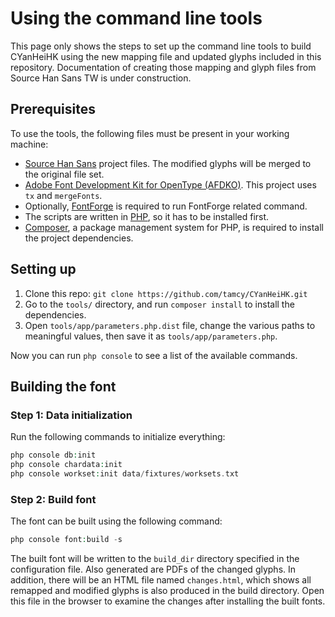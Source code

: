 # Using the command line tools

This page only shows the steps to set up the command line tools to build CYanHeiHK using the new mapping file and updated glyphs included in this repository. Documentation of creating those mapping and glyph files from Source Han Sans TW is under construction.

## Prerequisites

To use the tools, the following files must be present in your working machine: 

* [Source Han Sans](https://github.com/adobe-fonts/source-han-sans) project files. The modified glyphs will be merged to the original file set.
* [Adobe Font Development Kit for OpenType (AFDKO)](https://github.com/adobe-fonts/source-han-sans). This project uses `tx` and `mergeFonts`.
* Optionally, [FontForge](https://fontforge.github.io/en-US/) is required to run FontForge related command.
* The scripts are written in [PHP](http://php.net/), so it has to be installed first.
* [Composer](https://getcomposer.org/download/), a package management system for PHP, is required to install the project dependencies.

## Setting up

1. Clone this repo: `git clone https://github.com/tamcy/CYanHeiHK.git`
2. Go to the `tools/` directory, and run `composer install` to install the dependencies.
3. Open `tools/app/parameters.php.dist` file, change the various paths to meaningful values, then save it as `tools/app/parameters.php`.

Now you can run `php console` to see a list of the available commands.

## Building the font

### Step 1: Data initialization  

Run the following commands to initialize everything:

```php
php console db:init
php console chardata:init
php console workset:init data/fixtures/worksets.txt
```

### Step 2: Build font

The font can be built using the following command: 

```php
php console font:build -s
```

The built font will be written to the `build_dir` directory specified in the configuration file. Also generated are PDFs of the changed glyphs. In addition, there will be an HTML file named `changes.html`, which shows all remapped and modified glyphs is also produced in the build directory. Open this file in the browser to examine the changes after installing the built fonts.